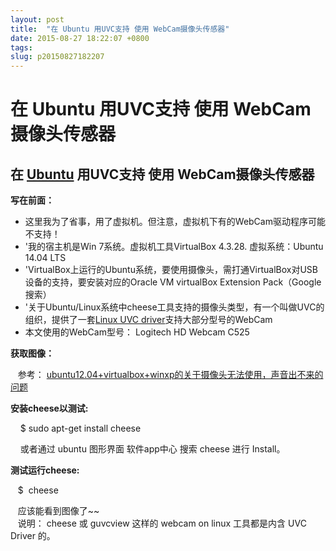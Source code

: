 ```yaml
---
layout: post
title:  "在 Ubuntu 用UVC支持 使用 WebCam摄像头传感器"
date: 2015-08-27 18:22:07 +0800
tags: 
slug: p20150827182207
---
```


# 在 Ubuntu 用UVC支持 使用 WebCam摄像头传感器





## 在 [Ubuntu](https://so.csdn.net/so/search?q=Ubuntu&spm=1001.2101.3001.7020) 用UVC支持 使用 WebCam摄像头传感器


  

**写在前面：**
  

* 这里我为了省事，用了虚拟机。但注意，虚拟机下有的WebCam驱动程序可能不支持！
* '我的宿主机是Win 7系统。虚拟机工具VirtualBox 4.3.28. 虚拟系统：Ubuntu 14.04 LTS
* 'VirtualBox上运行的Ubuntu系统，要使用摄像头，需打通VirtualBox对USB设备的支持，要安装对应的Oracle VM virtualBox Extension Pack（Google 搜索）
* '关于Ubuntu/Linux系统中cheese工具支持的摄像头类型，有一个叫做UVC的组织，提供了一套[Linux UVC driver](http://www.ideasonboard.org/uvc/)支持大部分型号的WebCam
* 本文使用的WebCam型号： Logitech HD Webcam C525


  

**获取图像：**
  
    参考： 
[ubuntu12.04+virtualbox+winxp的关于摄像头无法使用，声音出不来的问题](http://www.cnblogs.com/etangyushan/p/3679440.html)
  

  

**安装cheese以测试:**
  
     $ sudo apt-get install cheese 
  

    或者通过 ubuntu 图形界面 软件app中心 搜索 cheese 进行 Install。  
 


**测试运行cheese:**


   $  cheese


   应该能看到图像了~~  
    说明： cheese 或 guvcview 这样的 webcam on linux 工具都是内含 UVC Driver 的。  
 


     
 

    
  



